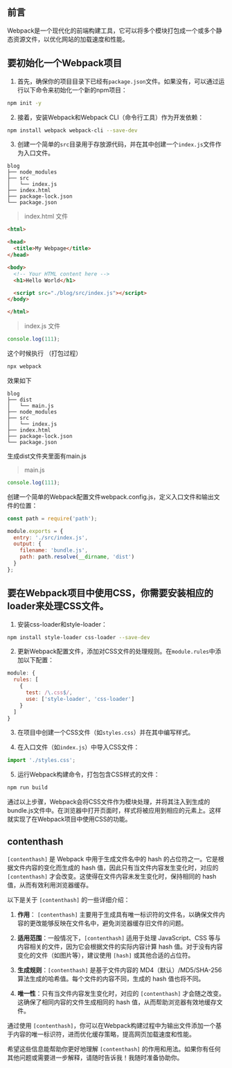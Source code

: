 
## 前言

Webpack是一个现代化的前端构建工具，它可以将多个模块打包成一个或多个静态资源文件，以优化网站的加载速度和性能。

## 要初始化一个Webpack项目

1. 首先，确保你的项目目录下已经有`package.json`文件。如果没有，可以通过运行以下命令来初始化一个新的npm项目：
```bash
npm init -y
```

2. 接着，安装Webpack和Webpack CLI（命令行工具）作为开发依赖：
```bash
npm install webpack webpack-cli --save-dev
```

3. 创建一个简单的`src`目录用于存放源代码，并在其中创建一个`index.js`文件作为入口文件。

```
blog
├── node_modules
├── src
│   └── index.js
├── index.html
├── package-lock.json
└── package.json
```

> index.html 文件

```html
<html>

<head>
  <title>My Webpage</title>
</head>

<body>
  <!-- Your HTML content here -->
  <h1>Hello World</h1>

  <script src="./blog/src/index.js"></script>
</body>

</html>
```

> index.js 文件

```js
console.log(111);
```

这个时候执行 （打包过程）

```bash
npx webpack
```

效果如下

```
blog
├── dist
│   └── main.js
├── node_modules
├── src
│   └── index.js
├── index.html
├── package-lock.json
└── package.json
```

生成dist文件夹里面有main.js

> main.js

```js
console.log(111);
```

创建一个简单的Webpack配置文件webpack.config.js，定义入口文件和输出文件的位置：

```js
const path = require('path');

module.exports = {
  entry: './src/index.js',
  output: {
    filename: 'bundle.js',
    path: path.resolve(__dirname, 'dist')
  }
};

```

## 要在Webpack项目中使用CSS，你需要安装相应的loader来处理CSS文件。

1. 安装css-loader和style-loader：
```bash
npm install style-loader css-loader --save-dev
```

2. 更新Webpack配置文件，添加对CSS文件的处理规则。在`module.rules`中添加以下配置：
```javascript
module: {
  rules: [
    {
      test: /\.css$/,
      use: ['style-loader', 'css-loader']
    }
  ]
}
```

3. 在项目中创建一个CSS文件（如`styles.css`）并在其中编写样式。

4. 在入口文件（如`index.js`）中导入CSS文件：
```javascript
import './styles.css';
```

5. 运行Webpack构建命令，打包包含CSS样式的文件：
```bash
npm run build
```

通过以上步骤，Webpack会将CSS文件作为模块处理，并将其注入到生成的bundle.js文件中。在浏览器中打开页面时，样式将被应用到相应的元素上。这样就实现了在Webpack项目中使用CSS的功能。

## contenthash 

`[contenthash]` 是 Webpack 中用于生成文件名中的 hash 的占位符之一。它是根据文件内容的变化而生成的 hash 值，因此只有当文件内容发生变化时，对应的 `[contenthash]` 才会改变。这使得在文件内容未发生变化时，保持相同的 hash 值，从而有效利用浏览器缓存。

以下是关于 `[contenthash]` 的一些详细介绍：

1. **作用**： `[contenthash]` 主要用于生成具有唯一标识符的文件名，以确保文件内容的更改能够反映在文件名中，避免浏览器缓存旧文件的问题。

2. **适用范围**：一般情况下，`[contenthash]` 适用于处理 JavaScript、CSS 等与内容相关的文件，因为它会根据文件的实际内容计算 hash 值。对于没有内容变化的文件（如图片等），建议使用 `[hash]` 或其他合适的占位符。

3. **生成规则**：`[contenthash]` 是基于文件内容的 MD4（默认）/MD5/SHA-256 算法生成的哈希值。每个文件的内容不同，生成的 hash 值也将不同。

4. **唯一性**：只有当文件内容发生变化时，对应的 `[contenthash]` 才会随之改变。这确保了相同内容的文件生成相同的 hash 值，从而帮助浏览器有效地缓存文件。

通过使用 `[contenthash]`，你可以在Webpack构建过程中为输出文件添加一个基于内容的唯一标识符，进而优化缓存策略，提高网页加载速度和性能。

希望这些信息能帮助你更好地理解 `[contenthash]` 的作用和用法。如果你有任何其他问题或需要进一步解释，请随时告诉我！我随时准备协助你。